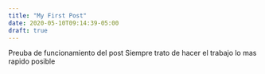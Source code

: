 ```yaml
---
title: "My First Post"
date: 2020-05-10T09:14:39-05:00
draft: true
---
```


Preuba de funcionamiento del post
Siempre trato de hacer el trabajo lo mas rapido posible
